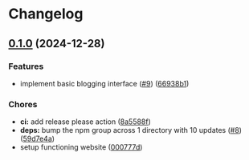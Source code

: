 # Changelog

## [0.1.0](https://github.com/ayushmanchhabra/asyncawake.studio/compare/v0.0.1...v0.1.0) (2024-12-28)


### Features

* implement basic blogging interface  ([#9](https://github.com/ayushmanchhabra/asyncawake.studio/issues/9)) ([66938b1](https://github.com/ayushmanchhabra/asyncawake.studio/commit/66938b1064293024666722b64fbc307ed0b6e112))


### Chores

* **ci:** add release please action ([8a5588f](https://github.com/ayushmanchhabra/asyncawake.studio/commit/8a5588f0c82379d0dfa0f60c22f5d89b92c52e97))
* **deps:** bump the npm group across 1 directory with 10 updates ([#8](https://github.com/ayushmanchhabra/asyncawake.studio/issues/8)) ([59d7e4a](https://github.com/ayushmanchhabra/asyncawake.studio/commit/59d7e4a7167663896ea4d1a981a8c7f2fe94d2c9))
* setup functioning website ([000777d](https://github.com/ayushmanchhabra/asyncawake.studio/commit/000777dbccbf6ff31d8f431755232a7daa9371f7))
